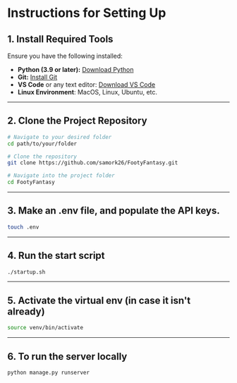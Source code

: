# **Instructions for Setting Up**

## **1. Install Required Tools**
Ensure you have the following installed:
- **Python (3.9 or later):** [Download Python](https://www.python.org/downloads/)
- **Git:** [Install Git](https://git-scm.com/)
- **VS Code** or any text editor: [Download VS Code](https://code.visualstudio.com/)
- **Linux Environment**: MacOS, Linux, Ubuntu, etc. 
---

## **2. Clone the Project Repository**
```bash
# Navigate to your desired folder
cd path/to/your/folder

# Clone the repository
git clone https://github.com/samork26/FootyFantasy.git

# Navigate into the project folder
cd FootyFantasy
```

---

## 3. Make an .env file, and populate the API keys. 
```bash 
touch .env
```
---

## 4. Run the start script
```bash 
./startup.sh 
```
---

## 5. Activate the virtual env (in case it isn't already)
```bash 
source venv/bin/activate
```
---

## 6. To run the server locally
```bash
python manage.py runserver
```
